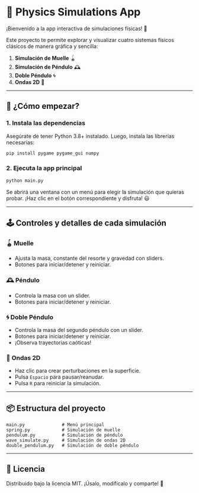 # 🧪 Physics Simulations App

¡Bienvenido a la app interactiva de simulaciones físicas! 🚀

Este proyecto te permite explorar y visualizar cuatro sistemas físicos clásicos de manera gráfica y sencilla:

1. **Simulación de Muelle** 🪀
2. **Simulación de Péndulo** 🕰️
3. **Doble Péndulo** 🌀
4. **Ondas 2D** 🌊

---

## 🚦 ¿Cómo empezar?

### 1. **Instala las dependencias**

Asegúrate de tener Python 3.8+ instalado. Luego, instala las librerías necesarias:

```bash
pip install pygame pygame_gui numpy
```

### 2. **Ejecuta la app principal**

```bash
python main.py
```

Se abrirá una ventana con un menú para elegir la simulación que quieras probar. ¡Haz clic en el botón correspondiente y disfruta! 😃

---

## 🕹️ Controles y detalles de cada simulación

### 🪀 **Muelle**
- Ajusta la masa, constante del resorte y gravedad con sliders.
- Botones para iniciar/detener y reiniciar.

### 🕰️ **Péndulo**
- Controla la masa con un slider.
- Botones para iniciar/detener y reiniciar.

### 🌀 **Doble Péndulo**
- Controla la masa del segundo péndulo con un slider.
- Botones para iniciar/detener y reiniciar.
- ¡Observa trayectorias caóticas!

### 🌊 **Ondas 2D**
- Haz clic para crear perturbaciones en la superficie.
- Pulsa `Espacio` para pausar/reanudar.
- Pulsa `R` para reiniciar la simulación.

---

## 📦 Estructura del proyecto

```
main.py              # Menú principal
spring.py            # Simulación de muelle
pendulum.py          # Simulación de péndulo
wave_simulate.py     # Simulación de ondas 2D
double_pendulum.py   # Simulación de doble péndulo
```

---

## 📝 Licencia

Distribuido bajo la licencia MIT. ¡Úsalo, modifícalo y comparte! 🤝
